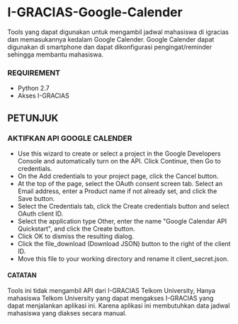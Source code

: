 # I-GRACIAS-Google-Calender
Tools yang dapat digunakan untuk mengambil jadwal mahasiswa di igracias dan memasukannya kedalam Google Calender. Google Calender dapat digunakan di smartphone dan dapat dikonfigurasi pengingat/reminder sehingga membantu mahasiswa.

### REQUIREMENT
- Python 2.7
- Akses I-GRACIAS

## PETUNJUK
### AKTIFKAN API GOOGLE CALENDER
- Use this wizard to create or select a project in the Google Developers Console and automatically turn on the API. Click Continue, then Go to credentials.
- On the Add credentials to your project page, click the Cancel button.
- At the top of the page, select the OAuth consent screen tab. Select an Email address, enter a Product name if not already set, and click the Save button.
- Select the Credentials tab, click the Create credentials button and select OAuth client ID.
- Select the application type Other, enter the name "Google Calendar API Quickstart", and click the Create button.
- Click OK to dismiss the resulting dialog.
- Click the file_download (Download JSON) button to the right of the client ID.
- Move this file to your working directory and rename it client_secret.json.


#### CATATAN
Tools ini tidak mengambil API dari I-GRACIAS Telkom University, Hanya mahasiswa Telkom University yang dapat mengakses I-GRACIAS yang dapat menjalankan aplikasi ini. Karena aplikasi ini membutuhkan data jadwal mahasiswa yang diakses secara manual.

